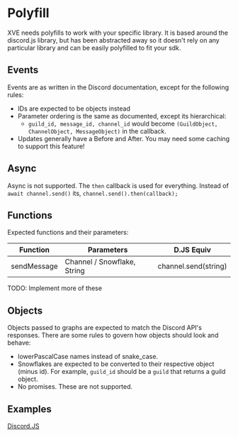 # Polyfill
XVE needs polyfills to work with your specific library.
It is based around the discord.js library, but has been abstracted away so it doesn't rely on any particular library and can be easily polyfilled to fit your sdk.

## Events
Events are as written in the Discord documentation, except for the following rules:
* IDs are expected to be objects instead
* Parameter ordering is the same as documented, except its hierarchical:
    * `guild_id, message_id, channel_id` would become `(GuildObject, ChannelObject, MessageObject)` in the callback.
* Updates generally have a Before and After. You may need some caching to support this feature!

## Async
Async is not supported. The `then` callback is used for everything.
Instead of `await channel.send()` its, `channel.send().then(callback);`

## Functions
Expected functions and their parameters:

| Function | Parameters | D.JS Equiv |
|----------|------------|------------|
| sendMessage | Channel / Snowflake, String | channel.send(string) |

TODO: Implement more of these

## Objects
Objects passed to graphs are expected to match the Discord API's responses. There are some rules to govern how objects should look and behave:
* lowerPascalCase names instead of snake_case.
* Snowflakes are expected to be converted to their respective object (minus id). For example, `guild_id` should be a `guild` that returns a guild object.
* No promises. These are not supported.

## Examples

[Discord.JS](../example_service/polyfills/discordjs.mjs)